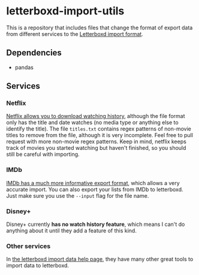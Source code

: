 # letterboxd-import-utils
This is a repository that includes files that change the format of export data from different services to the [Letterboxd import format](https://letterboxd.com/about/importing-data/).

## Dependencies
- pandas

## Services
### Netflix
[Netflix allows you to download watching history](https://help.netflix.com/node/101917), although the file format only has the title and date watches (no media type or anything else to identify the title). The file `titles.txt` contains regex patterns of non-movie titles to remove from the file, although it is very incomplete. Feel free to pull request with more non-movie regex patterns. Keep in mind, netflix keeps track of movies you started watching but haven't finished, so you should still be careful with importing.

### IMDb
[IMDb has a much more informative export format](https://www.wikihow.com/Export-Your-IMDb-Custom-Lists-to-a-CSV-File), which allows a very accurate import. You can also export your lists from IMDb to letterboxd. Just make sure you use the `--input` flag for the file name.

### Disney+
Disney+ currently **has no watch history feature**, which means I can't do anything about it until they add a feature of this kind.

### Other services
In [the letterboxd import data help page](https://letterboxd.com/about/importing-data/), they have many other great tools to import data to letterboxd.
